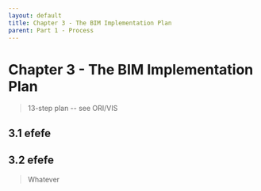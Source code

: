 ```yaml
---
layout: default
title: Chapter 3 - The BIM Implementation Plan
parent: Part 1 - Process
---
```


# Chapter 3 - The BIM Implementation Plan

> 13-step plan -- see ORI/VIS

## 3.1 efefe

## 3.2 efefe


> Whatever
